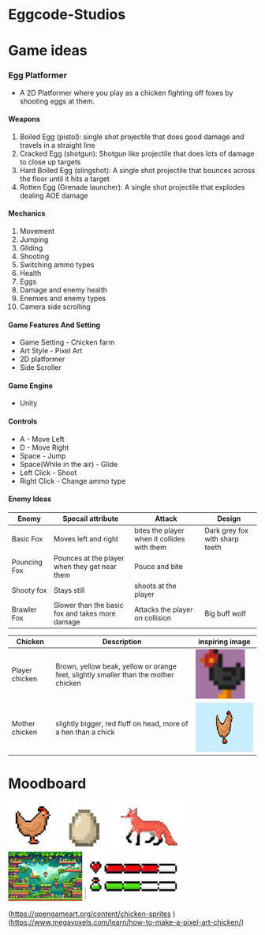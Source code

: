 # Eggcode-Studios

# Game ideas
### Egg Platformer
- A 2D Platformer where you play as a chicken fighting off foxes by shooting eggs at them.

 #### Weapons
 1. Boiled Egg (pistol): single shot projectile that does good damage and travels in a straight line
 2. Cracked Egg (shotgun): Shotgun like projectile that does lots of damage to close up targets
 3. Hard Boiled Egg (slingshot): A single shot projectile that bounces across the floor until it hits a target
 4. Rotten Egg (Grenade launcher): A single shot projectile that explodes dealing AOE damage
 #### Mechanics
 1. Movement 
 2. Jumping
 3. Gliding 
 4. Shooting
 5. Switching ammo types 
 6. Health 
 7. Eggs
 8. Damage and enemy health 
 9. Enemies and enemy types
 10. Camera side scrolling
 #### Game Features And Setting
 - Game Setting - Chicken farm
 - Art Style - Pixel Art
 - 2D platformer
 - Side Scroller
 #### Game Engine
 - Unity
 #### Controls
 - A - Move Left
 - D - Move Right
 - Space - Jump
 - Space(While in the air) - Glide
 - Left Click - Shoot
 - Right Click - Change ammo type
 #### Enemy Ideas
| Enemy | Specail attribute | Attack | Design |
| --- | --- | --- | --- |
| Basic Fox | Moves left and right | bites the player when it collides with them  | Dark grey fox with sharp teeth |
| Pouncing Fox | Pounces at the player when they get near them | Pouce and bite |  |
| Shooty fox | Stays still | shoots at the player |  |
| Brawler Fox | Slower than the basic fox and takes more damage | Attacks the player on collision | Big buff wolf |

 |Chicken |Description | inspiring image |
 |--------|------------|-----------------|
 |Player chicken | Brown, yellow beak, yellow or orange feet, slightly smaller than the mother chicken| <img src="chickenprofilestaticx2.gif" width="100" height="100"> 
 |Mother chicken| slightly bigger, red fluff on head, more of a hen than a chick | <img src="brown mum chicken.png" width="200" height="100">
 

 # Moodboard 
<img src="chicken.jpg" width="100" height="100"> 
<img src="egg.jpg" width="100" height="100"> 
<img src="fox.jpg" width="150" height="100"> 
<img src="2d platform.jpg" width="150" height="100"> 
<img src="health bar.jpg" width="200" height="100"> 


(https://opengameart.org/content/chicken-sprites ) 
(https://www.megavoxels.com/learn/how-to-make-a-pixel-art-chicken/)



 
